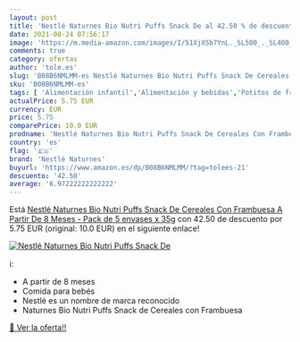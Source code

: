 ```yaml
---
layout: post
title: 'Nestlé Naturnes Bio Nutri Puffs Snack De al 42.50 % de descuento'
date: 2021-08-24 07:56:17
image: 'https://m.media-amazon.com/images/I/51XjXSb7YnL._SL500_._SL400_.jpg'
comments: true
category: ofertas
author: 'tole.es'
slug: 'B08B6NMLMM-es Nestlé Naturnes Bio Nutri Puffs Snack De Cereales Con...'
sku: 'B08B6NMLMM-es'
tags: [ 'Alimentación infantil','Alimentación y bebidas','Potitos de fruta para bebé','Tarritos de frutas y postres para bebé','Tarritos, purés y postres para bebé','naturnes','nestlé naturnes', ]
actualPrice: 5.75 EUR
currency: EUR
price: 5.75
comparePrice: 10.0 EUR
prodname: 'Nestlé Naturnes Bio Nutri Puffs Snack De Cereales Con Frambuesa  A Partir De 8 Meses - Pack de 5 envases x 35g'
country: 'es'
flag: '🇪🇸'
brand: 'Nestlé Naturnes'
buyurl: 'https://www.amazon.es/dp/B08B6NMLMM/?tag=tolees-21'
descuento: '42.50'
average: '6.97222222222222'
---
```


Está [Nestlé Naturnes Bio Nutri Puffs Snack De Cereales Con Frambuesa  A Partir De 8 Meses - Pack de 5 envases x 35g](https://www.amazon.es/dp/B08B6NMLMM/?tag=tolees-21) con 42.50 de descuento por 5.75 EUR (original: 10.0 EUR) en el siguiente enlace!

[![Nestlé Naturnes Bio Nutri Puffs Snack De](https://m.media-amazon.com/images/I/51XjXSb7YnL._SL500_._SL400_.jpg)](https://www.amazon.es/dp/B08B6NMLMM/?tag=tolees-21)

ℹ️:

- A partir de 8 meses
- Comida para bebés
- Nestlé es un nombre de marca reconocido
- Naturnes Bio Nutri Puffs Snack de Cereales con Frambuesa

[🛒 Ver la oferta!!](https://www.amazon.es/dp/B08B6NMLMM/?tag=tolees-21)
